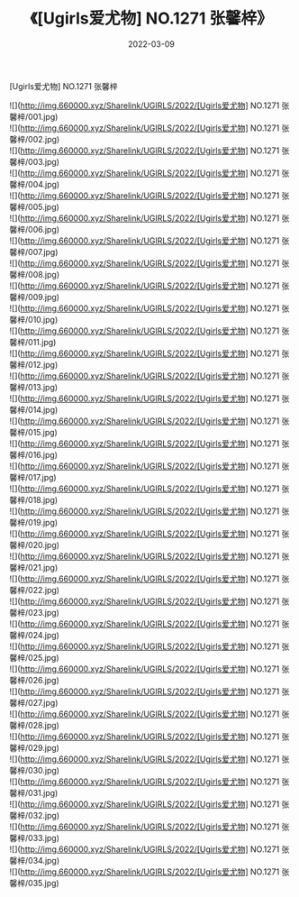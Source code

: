 ﻿---
layout: post
title:  《[Ugirls爱尤物] NO.1271 张馨梓》
date:   2022-03-09
img: http://img.660000.xyz/Sharelink/UGIRLS/2022/[Ugirls爱尤物] NO.1271 张馨梓/000.jpg
categories: [美女, 清纯, 唯美]
---

[Ugirls爱尤物] NO.1271 张馨梓

 ![](http://img.660000.xyz/Sharelink/UGIRLS/2022/[Ugirls爱尤物] NO.1271 张馨梓/001.jpg) <br>![](http://img.660000.xyz/Sharelink/UGIRLS/2022/[Ugirls爱尤物] NO.1271 张馨梓/002.jpg) <br>![](http://img.660000.xyz/Sharelink/UGIRLS/2022/[Ugirls爱尤物] NO.1271 张馨梓/003.jpg) <br>![](http://img.660000.xyz/Sharelink/UGIRLS/2022/[Ugirls爱尤物] NO.1271 张馨梓/004.jpg) <br>![](http://img.660000.xyz/Sharelink/UGIRLS/2022/[Ugirls爱尤物] NO.1271 张馨梓/005.jpg) <br>![](http://img.660000.xyz/Sharelink/UGIRLS/2022/[Ugirls爱尤物] NO.1271 张馨梓/006.jpg) <br>![](http://img.660000.xyz/Sharelink/UGIRLS/2022/[Ugirls爱尤物] NO.1271 张馨梓/007.jpg) <br>![](http://img.660000.xyz/Sharelink/UGIRLS/2022/[Ugirls爱尤物] NO.1271 张馨梓/008.jpg) <br>![](http://img.660000.xyz/Sharelink/UGIRLS/2022/[Ugirls爱尤物] NO.1271 张馨梓/009.jpg) <br>![](http://img.660000.xyz/Sharelink/UGIRLS/2022/[Ugirls爱尤物] NO.1271 张馨梓/010.jpg) <br>![](http://img.660000.xyz/Sharelink/UGIRLS/2022/[Ugirls爱尤物] NO.1271 张馨梓/011.jpg) <br>![](http://img.660000.xyz/Sharelink/UGIRLS/2022/[Ugirls爱尤物] NO.1271 张馨梓/012.jpg) <br>![](http://img.660000.xyz/Sharelink/UGIRLS/2022/[Ugirls爱尤物] NO.1271 张馨梓/013.jpg) <br>![](http://img.660000.xyz/Sharelink/UGIRLS/2022/[Ugirls爱尤物] NO.1271 张馨梓/014.jpg) <br>![](http://img.660000.xyz/Sharelink/UGIRLS/2022/[Ugirls爱尤物] NO.1271 张馨梓/015.jpg) <br>![](http://img.660000.xyz/Sharelink/UGIRLS/2022/[Ugirls爱尤物] NO.1271 张馨梓/016.jpg) <br>![](http://img.660000.xyz/Sharelink/UGIRLS/2022/[Ugirls爱尤物] NO.1271 张馨梓/017.jpg) <br>![](http://img.660000.xyz/Sharelink/UGIRLS/2022/[Ugirls爱尤物] NO.1271 张馨梓/018.jpg) <br>![](http://img.660000.xyz/Sharelink/UGIRLS/2022/[Ugirls爱尤物] NO.1271 张馨梓/019.jpg) <br>![](http://img.660000.xyz/Sharelink/UGIRLS/2022/[Ugirls爱尤物] NO.1271 张馨梓/020.jpg) <br>![](http://img.660000.xyz/Sharelink/UGIRLS/2022/[Ugirls爱尤物] NO.1271 张馨梓/021.jpg) <br>![](http://img.660000.xyz/Sharelink/UGIRLS/2022/[Ugirls爱尤物] NO.1271 张馨梓/022.jpg) <br>![](http://img.660000.xyz/Sharelink/UGIRLS/2022/[Ugirls爱尤物] NO.1271 张馨梓/023.jpg) <br>![](http://img.660000.xyz/Sharelink/UGIRLS/2022/[Ugirls爱尤物] NO.1271 张馨梓/024.jpg) <br>![](http://img.660000.xyz/Sharelink/UGIRLS/2022/[Ugirls爱尤物] NO.1271 张馨梓/025.jpg) <br>![](http://img.660000.xyz/Sharelink/UGIRLS/2022/[Ugirls爱尤物] NO.1271 张馨梓/026.jpg) <br>![](http://img.660000.xyz/Sharelink/UGIRLS/2022/[Ugirls爱尤物] NO.1271 张馨梓/027.jpg) <br>![](http://img.660000.xyz/Sharelink/UGIRLS/2022/[Ugirls爱尤物] NO.1271 张馨梓/028.jpg) <br>![](http://img.660000.xyz/Sharelink/UGIRLS/2022/[Ugirls爱尤物] NO.1271 张馨梓/029.jpg) <br>![](http://img.660000.xyz/Sharelink/UGIRLS/2022/[Ugirls爱尤物] NO.1271 张馨梓/030.jpg) <br>![](http://img.660000.xyz/Sharelink/UGIRLS/2022/[Ugirls爱尤物] NO.1271 张馨梓/031.jpg) <br>![](http://img.660000.xyz/Sharelink/UGIRLS/2022/[Ugirls爱尤物] NO.1271 张馨梓/032.jpg) <br>![](http://img.660000.xyz/Sharelink/UGIRLS/2022/[Ugirls爱尤物] NO.1271 张馨梓/033.jpg) <br>![](http://img.660000.xyz/Sharelink/UGIRLS/2022/[Ugirls爱尤物] NO.1271 张馨梓/034.jpg) <br>![](http://img.660000.xyz/Sharelink/UGIRLS/2022/[Ugirls爱尤物] NO.1271 张馨梓/035.jpg) <br>